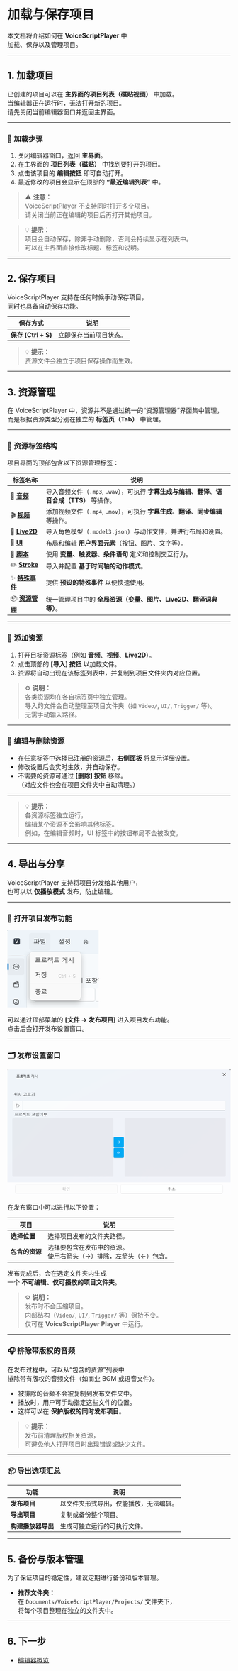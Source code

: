 # 加载与保存项目

本文档将介绍如何在 **VoiceScriptPlayer** 中  
加载、保存以及管理项目。

---

## 1. 加载项目

已创建的项目可以在 **主界面的项目列表（磁贴视图）** 中加载。  
当编辑器正在运行时，无法打开新的项目。  
请先关闭当前编辑器窗口并返回主界面。

---

### 🔹 加载步骤

1. 关闭编辑器窗口，返回 **主界面**。  
2. 在主界面的 **项目列表（磁贴）** 中找到要打开的项目。  
3. 点击该项目的 **编辑按钮** 即可自动打开。  
4. 最近修改的项目会显示在顶部的 **“最近编辑列表”** 中。

> ⚠️ **注意：**  
> VoiceScriptPlayer 不支持同时打开多个项目。  
> 请关闭当前正在编辑的项目后再打开其他项目。

> 💡 **提示：**  
> 项目会自动保存，除非手动删除，否则会持续显示在列表中。  
> 可以在主界面直接修改标题、标签和说明。

---

## 2. 保存项目

VoiceScriptPlayer 支持在任何时候手动保存项目，  
同时也具备自动保存功能。

| 保存方式 | 说明 |
|-----------|------|
| **保存 (Ctrl + S)** | 立即保存当前项目状态。 |

> 💡 **提示：**  
> 资源文件会独立于项目保存操作而生效。

---

## 3. 资源管理

在 VoiceScriptPlayer 中，资源并不是通过统一的“资源管理器”界面集中管理，  
而是根据资源类型分别在独立的 **标签页（Tab）** 中管理。

---

### 🔹 资源标签结构

项目界面的顶部包含以下资源管理标签：

| 标签名称 | 说明 |
|-----------|------|
| 🎵 [**音频**](../editor/sound.md) | 导入音频文件（`.mp3`, `.wav`），可执行 **字幕生成与编辑**、**翻译**、**语音合成（TTS）** 等操作。 |
| 🎬 [**视频**](../editor/video.md) | 添加视频文件（`.mp4`, `.mov`），可执行 **字幕生成**、**翻译**、**同步编辑** 等操作。 |
| 🧍 [**Live2D**](../editor/live2d.md) | 导入角色模型（`.model3.json`）与动作文件，并进行布局和设置。 |
| 🧩 [**UI**](../editor/ui.md) | 布局和编辑 **用户界面元素**（按钮、图片、文字等）。 |
| 💬 [**脚本**](../editor/script.md) | 使用 **变量、触发器、条件语句** 定义和控制交互行为。 |
| ✏️ [**Stroke**](../editor/stroke.md) | 导入并配置 **基于时间轴的动作模式**。 |
| ✨ [**特殊事件**](../editor/special-event.md) | 提供 **预设的特殊事件** 以便快速使用。 |
| 📦 [**资源管理**](../editor/resources.md) | 统一管理项目中的 **全局资源（变量、图片、Live2D、翻译词典等）**。 |

---

### 🔹 添加资源

1. 打开目标资源标签（例如 **音频**、**视频**、**Live2D**）。  
2. 点击顶部的 **[导入] 按钮** 以加载文件。  
3. 资源将自动出现在该标签列表中，并复制到项目文件夹内对应位置。

> ⚙️ **说明：**  
> 各类资源均在各自标签页中独立管理。  
> 导入的文件会自动整理至项目文件夹（如 `Video/`, `UI/`, `Trigger/` 等）。  
> 无需手动输入路径。

---

### 🔹 编辑与删除资源

- 在任意标签中选择已注册的资源后，**右侧面板** 将显示详细设置。  
- 修改设置后会实时生效，并自动保存。  
- 不需要的资源可通过 **[删除] 按钮** 移除。  
  （对应文件也会在项目文件夹中自动清理。）

---

> 💡 **提示：**  
> 各资源标签独立运行，  
> 编辑某个资源不会影响其他标签。  
> 例如，在编辑音频时，UI 标签中的按钮布局不会被改变。

---

## 4. 导出与分享

VoiceScriptPlayer 支持将项目分发给其他用户，  
也可以以 **仅播放模式** 发布，防止编辑。

---

### 📁 打开项目发布功能

![文件菜单 - 项目发布](../images/project-publish-menu.png)

可以通过顶部菜单的 **[文件 → 发布项目]** 进入项目发布功能。  
点击后会打开发布设置窗口。

---

### 🗂️ 发布设置窗口

![项目发布](../images/project-publish.png)

在发布窗口中可以进行以下设置：

| 项目 | 说明 |
|------|------|
| **选择位置** | 选择项目发布的文件夹路径。 |
| **包含的资源** | 选择要包含在发布中的资源。<br>使用右箭头（→）排除，左箭头（←）包含。 |

发布完成后，会在选定文件夹内生成  
一个 **不可编辑、仅可播放的项目文件夹**。

> ⚙️ **说明：**  
> 发布时不会压缩项目。  
> 内部结构（`Video/`, `UI/`, `Trigger/` 等）保持不变。  
> 仅可在 **VoiceScriptPlayer Player** 中运行。

---

### 🎧 排除带版权的音频

在发布过程中，可以从“包含的资源”列表中  
排除带有版权的音频文件（如商业 BGM 或语音文件）。

- 被排除的音频不会被复制到发布文件夹中。  
- 播放时，用户可手动指定这些文件的位置。  
- 这样可以在 **保护版权的同时发布项目**。

> 💡 **提示：**  
> 发布前清理版权相关资源，  
> 可避免他人打开项目时出现错误或缺少文件。

---

### 📦 导出选项汇总

| 功能 | 说明 |
|------|------|
| **发布项目** | 以文件夹形式导出，仅能播放，无法编辑。 |
| **导出项目** | 复制或备份整个项目。 |
| **构建播放器导出** | 生成可独立运行的可执行文件。 |

---

## 5. 备份与版本管理

为了保证项目的稳定性，建议定期进行备份和版本管理。

- **推荐文件夹：**  
  在 `Documents/VoiceScriptPlayer/Projects/` 文件夹下，  
  将每个项目整理在独立的文件夹中。

---

## 6. 下一步

- [编辑器概览](../editor/overview.md)
